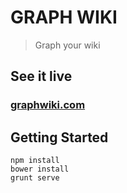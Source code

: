 # GRAPH WIKI
> Graph your wiki

## See it live

### [graphwiki.com](http://www.graphwiki.com)

## Getting Started

	npm install
	bower install
	grunt serve